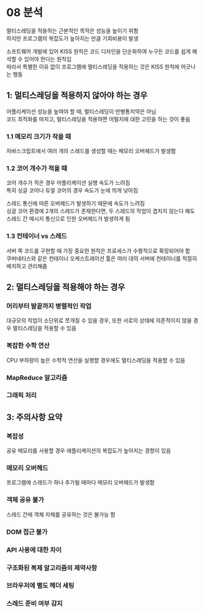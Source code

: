 # 08 분석

멀티스레딩을 적용하는 근본적인 목적은 성능을 높이기 위함  
하지만 프로그램의 복잡도가 높아지는 만큼 기회비용이 발생  

소프트웨어 개발에 있어 KISS 원칙은 코드 디자인을 단순화하여 누구든 코드를 쉽게 해석할 수 있어야 한다는 원칙임  
따라서 특별한 이유 없이 프로그램에 멀티스레딩을 적용하는 것은 KISS 원칙에 어긋나는 행동  

## 1: 멀티스레딩을 적용하지 않아야 하는 경우

어플리케이션 성능을 높여야 할 때, 멀티스레딩이 만병통치약은 아님  
코드 최적화를 마치고, 멀티스레딩을 적용하면 어떨지에 대한 고민을 하는 것이 좋음  

### 1.1 메모리 크기가 작을 때
자바스크립트에서 여러 개의 스레드를 생성할 때는 메모리 오버헤드가 발생함  

### 1.2 코어 개수가 적을 때
코어 개수가 적은 경우 어플리케이션 실행 속도가 느려짐  
특히 싱글 코어나 듀얼 코어의 경우 속도가 눈에 띄게 낮아짐  

스레드 통신에 따른 오버헤드가 발생하기 때문에 속도가 느려짐  
싱글 코어 환경에 2개의 스레드가 존재한다면, 두 스레드의 작업이 겹치지 않는다 해도 스레드 간 메시지 통신으로 인한 오버헤드가 발생하게 됨  

### 1.3 컨테이너 vs 스레드

서버 쪽 코드를 구현할 때 가장 중요한 원칙은 프로세스가 수평적으로 확장되어야 함  
쿠버네티스와 같은 컨테이너 오케스트레이션 툴은 여러 대의 서버에 컨테이너를 적절히 배치하고 관리해줌  


## 2: 멀티스레딩을 적용해야 하는 경우

### 머리부터 발끝까지 병렬적인 작업

대규모의 작업이 소단위로 쪼개질 수 있을 경우, 또한 서로의 상태에 의존적이지 않을 경우 멀티스레딩을 적용할 수 있음  

### 복잡한 수학 연산

CPU 부하량이 높은 수학적 연산을 실행할 경우에도 멀티스레딩을 적용할 수 있음  

### MapReduce 알고리즘

### 그래픽 처리


## 3: 주의사항 요약

### 복잡성

공유 메모리를 사용할 경우 애플리케이션의 복잡도가 높아지는 경향이 있음  

### 메모리 오버헤드

프로그램에 스레드가 하나 추가될 때마다 메모리 오버헤드가 발생함  

### 객체 공유 불가

스레드 간에 객체 자체를 공유하는 것은 불가능 함  

### DOM 접근 불가

### API 사용에 대한 차이

### 구조화된 복제 알고리즘의 제약사항

### 브라우저에 별도 헤더 세팅

### 스레드 준비 여부 감지
